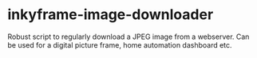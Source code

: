 # inkyframe-image-downloader
Robust script to regularly download a JPEG image from a webserver. Can be used for a digital picture frame, home automation dashboard etc.
